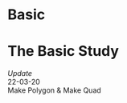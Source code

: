# Basic
The Basic Study  
==============================
*Update*  
22-03-20  
Make Polygon & Make Quad
